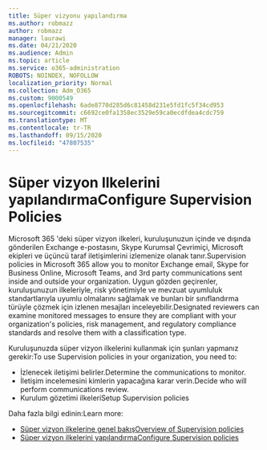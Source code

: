 ```yaml
---
title: Süper vizyonu yapılandırma
ms.author: robmazz
author: robmazz
manager: laurawi
ms.date: 04/21/2020
ms.audience: Admin
ms.topic: article
ms.service: o365-administration
ROBOTS: NOINDEX, NOFOLLOW
localization_priority: Normal
ms.collection: Adm_O365
ms.custom: 9000549
ms.openlocfilehash: 6ade8770d285d6c81458d231e5fd1fc5f34cd953
ms.sourcegitcommit: c6692ce0fa1358ec3529e59ca0ecdfdea4cdc759
ms.translationtype: MT
ms.contentlocale: tr-TR
ms.lasthandoff: 09/15/2020
ms.locfileid: "47807535"
---
```

# <a name="configure-supervision-policies"></a><span data-ttu-id="b5a0a-102">Süper vizyon Ilkelerini yapılandırma</span><span class="sxs-lookup"><span data-stu-id="b5a0a-102">Configure Supervision Policies</span></span>

<span data-ttu-id="b5a0a-103">Microsoft 365 'deki süper vizyon ilkeleri, kuruluşunuzun içinde ve dışında gönderilen Exchange e-postasını, Skype Kurumsal Çevrimiçi, Microsoft ekipleri ve üçüncü taraf iletişimlerini izlemenize olanak tanır.</span><span class="sxs-lookup"><span data-stu-id="b5a0a-103">Supervision policies in Microsoft 365 allow you to monitor Exchange email, Skype for Business Online, Microsoft Teams, and 3rd party communications sent inside and outside your organization.</span></span> <span data-ttu-id="b5a0a-104">Uygun gözden geçirenler, kuruluşunuzun ilkeleriyle, risk yönetimiyle ve mevzuat uyumluluk standartlarıyla uyumlu olmalarını sağlamak ve bunları bir sınıflandırma türüyle çözmek için izlenen mesajları inceleyebilir.</span><span class="sxs-lookup"><span data-stu-id="b5a0a-104">Designated reviewers can examine monitored messages to ensure they are compliant with your organization's policies, risk management, and regulatory compliance standards and resolve them with a classification type.</span></span>

<span data-ttu-id="b5a0a-105">Kuruluşunuzda süper vizyon ilkelerini kullanmak için şunları yapmanız gerekir:</span><span class="sxs-lookup"><span data-stu-id="b5a0a-105">To use Supervision policies in your organization, you need to:</span></span>

- <span data-ttu-id="b5a0a-106">İzlenecek iletişimi belirler.</span><span class="sxs-lookup"><span data-stu-id="b5a0a-106">Determine the communications to monitor.</span></span>
- <span data-ttu-id="b5a0a-107">İletişim incelemesini kimlerin yapacağına karar verin.</span><span class="sxs-lookup"><span data-stu-id="b5a0a-107">Decide who will perform communications review.</span></span>
- <span data-ttu-id="b5a0a-108">Kurulum gözetimi ilkeleri</span><span class="sxs-lookup"><span data-stu-id="b5a0a-108">Setup Supervision policies</span></span>

<span data-ttu-id="b5a0a-109">Daha fazla bilgi edinin:</span><span class="sxs-lookup"><span data-stu-id="b5a0a-109">Learn more:</span></span>

- [<span data-ttu-id="b5a0a-110">Süper vizyon ilkelerine genel bakış</span><span class="sxs-lookup"><span data-stu-id="b5a0a-110">Overview of Supervision policies</span></span>](https://docs.microsoft.com/microsoft-365/compliance/supervision-policies)
- [<span data-ttu-id="b5a0a-111">Süper vizyon ilkelerini yapılandırma</span><span class="sxs-lookup"><span data-stu-id="b5a0a-111">Configure Supervision policies</span></span>](https://docs.microsoft.com/microsoft-365/compliance/configure-supervision-policies)
